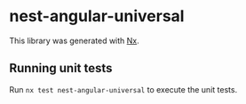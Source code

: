 # nest-angular-universal

This library was generated with [Nx](https://nx.dev).

## Running unit tests

Run `nx test nest-angular-universal` to execute the unit tests.
